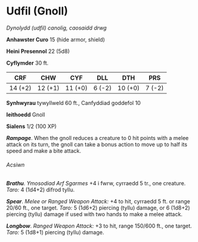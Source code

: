 # Udfil (Gnoll)

*Dynolydd (udfil) canolig, caosaidd drwg*

**Anhawster Curo** 15 (hide armor, shield)

**Heini Presennol** 22 (5d8)

**Cyflymder** 30 ft.

| CRF     | CHW     | CYF     | DLL    | DTH     | PRS    |
|---------|---------|---------|--------|---------|--------|
| 14 (+2) | 12 (+1) | 11 (+0) | 6 (-2) | 10 (+0) | 7 (-2) |

**Synhwyrau** tywyllweld 60 ft., Canfyddiad goddefol 10

**Ieithoedd** Gnoll

**Sialens** 1/2 (100 XP)

***Rampage***. When the gnoll reduces a creature to 0 hit points with a melee attack on its turn, the gnoll can take a bonus action to move up to half its speed and make a bite attack.

###### Acsiwn

***Brathu***. *Ymosodiad Arf Sgarmes* +4 i fwrw, cyrraedd 5 tr., one creature. *Taro:* 4 (1d4+2) difrod tyllu.

***Spear***. *Melee or Ranged Weapon Attack:* +4 to hit, cyrraedd 5 ft. or range 20/60 ft., one target. *Taro:* 5 (1d6+2) piercing (tyllu) damage, or 6 (1d8+2) piercing (tyllu) damage if used with two hands to make a melee attack.

***Longbow***. *Ranged Weapon Attack:* +3 to hit, range 150/600 ft., one target. *Taro:* 5 (1d8+1) piercing (tyllu) damage.